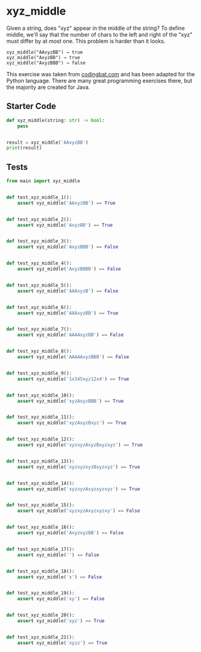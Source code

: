 # xyz_middle





Given a string, does "xyz" appear in the middle of the string? To define middle, we'll say that the number of chars to the left and right of the "xyz" must differ by at most one. This problem is harder than it looks.

```
xyz_middle("AAxyzBB") → true
xyz_middle("AxyzBB") → true
xyz_middle("AxyzBBB") → false
```

This exercise was taken from [codingbat.com](https://codingbat.com/prob/p159772) and has been adapted for the Python language. There are many great programming exercises there, but the majority are created for Java.

## Starter Code
```python
def xyz_middle(string: str) -> bool:
    pass


result = xyz_middle('AAxyzBB')
print(result)
```

## Tests
```python
from main import xyz_middle


def test_xyz_middle_1():
    assert xyz_middle('AAxyzBB') == True


def test_xyz_middle_2():
    assert xyz_middle('AxyzBB') == True


def test_xyz_middle_3():
    assert xyz_middle('AxyzBBB') == False


def test_xyz_middle_4():
    assert xyz_middle('AxyzBBBB') == False


def test_xyz_middle_5():
    assert xyz_middle('AAAxyzB') == False


def test_xyz_middle_6():
    assert xyz_middle('AAAxyzBB') == True


def test_xyz_middle_7():
    assert xyz_middle('AAAAxyzBB') == False


def test_xyz_middle_8():
    assert xyz_middle('AAAAAxyzBBB') == False


def test_xyz_middle_9():
    assert xyz_middle('1x345xyz12x4') == True


def test_xyz_middle_10():
    assert xyz_middle('xyzAxyzBBB') == True


def test_xyz_middle_11():
    assert xyz_middle('xyzAxyzBxyz') == True


def test_xyz_middle_12():
    assert xyz_middle('xyzxyzAxyzBxyzxyz') == True


def test_xyz_middle_13():
    assert xyz_middle('xyzxyzxyzBxyzxyz') == True


def test_xyz_middle_14():
    assert xyz_middle('xyzxyzAxyzxyzxyz') == True


def test_xyz_middle_15():
    assert xyz_middle('xyzxyzAxyzxyzxy') == False


def test_xyz_middle_16():
    assert xyz_middle('AxyzxyzBB') == False


def test_xyz_middle_17():
    assert xyz_middle('') == False


def test_xyz_middle_18():
    assert xyz_middle('x') == False


def test_xyz_middle_19():
    assert xyz_middle('xy') == False


def test_xyz_middle_20():
    assert xyz_middle('xyz') == True


def test_xyz_middle_21():
    assert xyz_middle('xyzz') == True
```

